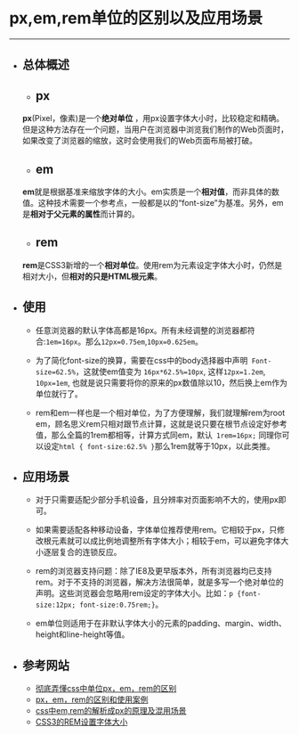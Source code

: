 # px,em,rem单位的区别以及应用场景 #
***
- ## 总体概述 ##
    - ## px ##
    **px**(Pixel，像素)是一个**绝对单位** ，用px设置字体大小时，比较稳定和精确。但是这种方法存在一个问题，当用户在浏览器中浏览我们制作的Web页面时，如果改变了浏览器的缩放，这时会使用我们的Web页面布局被打破。

    - ## em ##
    **em**就是根据基准来缩放字体的大小。em实质是一个**相对值**，而非具体的数值。这种技术需要一个参考点，一般都是以<body>的“font-size”为基准。另外，em是**相对于父元素的属性**而计算的。

    - ## rem ##
    **rem**是CSS3新增的一个**相对单位**。使用rem为元素设定字体大小时，仍然是相对大小，但**相对的只是HTML根元素**。

- ## 使用 ##
    - 任意浏览器的默认字体高都是16px。所有未经调整的浏览器都符合:`1em=16px`。那么`12px=0.75em`,`10px=0.625em`。
    
    - 为了简化font-size的换算，需要在css中的body选择器中声明` Font-size=62.5%`，这就使em值变为 `16px*62.5%=10px`, 这样`12px=1.2em`, `10px=1em`, 也就是说只需要将你的原来的px数值除以10，然后换上em作为单位就行了。
    
    - rem和em一样也是一个相对单位，为了方便理解，我们就理解rem为root em，顾名思义rem只相对跟节点<html>计算，这就是说只要在根节点设定好参考值，那么全篇的1rem都相等，计算方式同em，默认` 1rem=16px;` 同理你可以设定` html { font-size:62.5% } `那么1rem就等于10px，以此类推。

- ## 应用场景 ##
	- 对于只需要适配少部分手机设备，且分辨率对页面影响不大的，使用px即可。

	- 如果需要适配各种移动设备，字体单位推荐使用rem。它相较于px，只修改根元素就可以成比例地调整所有字体大小；相较于em，可以避免字体大小逐层复合的连锁反应。

	- rem的浏览器支持问题：除了IE8及更早版本外，所有浏览器均已支持rem。对于不支持的浏览器，解决方法很简单，就是多写一个绝对单位的声明。这些浏览器会忽略用rem设定的字体大小。比如：`p {font-size:12px; font-size:0.75rem;}`。

	- em单位则适用于在非默认字体大小的元素的padding、margin、width、height和line-height等值。

- ## 参考网站 ##
    - [彻底弄懂css中单位px，em，rem的区别](http://www.cnblogs.com/wuguoyuan/p/rem.html)
    - [px，em，rem的区别和使用案例](http://blog.csdn.net/caichang8/article/details/50113803)
    - [css中em,rem的解析成px的原理及混用场景](http://blog.csdn.net/yummy_go/article/details/50825312)
    - [CSS3的REM设置字体大小](http://www.w3cplus.com/css3/define-font-size-with-css3-rem)




